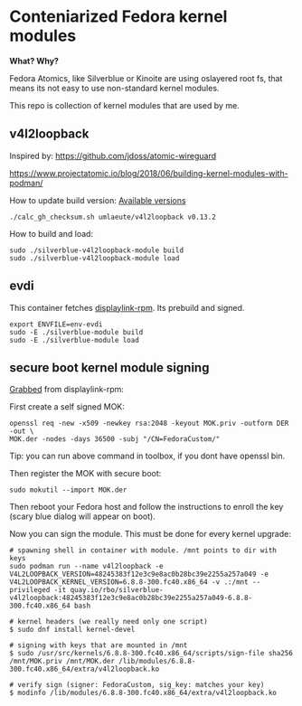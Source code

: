 # Conteniarized Fedora kernel modules

**What? Why?**

Fedora Atomics, like Silverblue or Kinoite are using oslayered root fs, that means its not easy to use non-standard kernel modules.

This repo is collection of kernel modules that are used by me.

## v4l2loopback
Inspired by: https://github.com/jdoss/atomic-wireguard


https://www.projectatomic.io/blog/2018/06/building-kernel-modules-with-podman/

How to update build version:
[Available versions](https://github.com/umlaeute/v4l2loopback/tags)

```shell
./calc_gh_checksum.sh umlaeute/v4l2loopback v0.13.2
```

How to build and load:

```
sudo ./silverblue-v4l2loopback-module build
sudo ./silverblue-v4l2loopback-module load
```

## evdi

This container fetches [displaylink-rpm](https://github.com/displaylink-rpm/displaylink-rpm).
Its prebuild and signed.

```shell
export ENVFILE=env-evdi
sudo -E ./silverblue-module build
sudo -E ./silverblue-module load
```

## secure boot kernel module signing

[Grabbed](https://github.com/displaylink-rpm/displaylink-rpm?tab=readme-ov-file#secure-boot-on-fedora) from displaylink-rpm:

First create a self signed MOK:

```shell
openssl req -new -x509 -newkey rsa:2048 -keyout MOK.priv -outform DER -out \
MOK.der -nodes -days 36500 -subj "/CN=FedoraCustom/"
```
Tip: you can run above command in toolbox, if you dont have openssl bin.

Then register the MOK with secure boot:

`sudo mokutil --import MOK.der`

Then reboot your Fedora host and follow the instructions to enroll the key (scary blue dialog will appear on boot).

Now you can sign the module. This must be done for every kernel upgrade:

```shell
# spawning shell in container with module. /mnt points to dir with keys
sudo podman run --name v4l2loopback -e V4L2LOOPBACK_VERSION=48245383f12e3c9e8ac0b28bc39e2255a257a049 -e V4L2LOOPBACK_KERNEL_VERSION=6.8.8-300.fc40.x86_64 -v .:/mnt --privileged -it quay.io/rbo/silverblue-v4l2loopback:48245383f12e3c9e8ac0b28bc39e2255a257a049-6.8.8-300.fc40.x86_64 bash

# kernel headers (we really need only one script)
$ sudo dnf install kernel-devel

# signing with keys that are mounted in /mnt
$ sudo /usr/src/kernels/6.8.8-300.fc40.x86_64/scripts/sign-file sha256 /mnt/MOK.priv /mnt/MOK.der /lib/modules/6.8.8-300.fc40.x86_64/extra/v4l2loopback.ko

# verify sign (signer: FedoraCustom, sig_key: matches your key)
$ modinfo /lib/modules/6.8.8-300.fc40.x86_64/extra/v4l2loopback.ko
```
